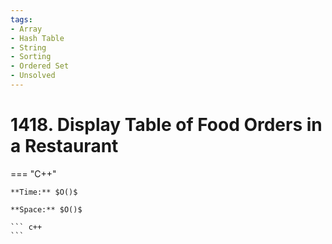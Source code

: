 ```yaml
---
tags:
- Array
- Hash Table
- String
- Sorting
- Ordered Set
- Unsolved
---
```



# 1418. Display Table of Food Orders in a Restaurant

=== "C++"

    **Time:** $O()$

    **Space:** $O()$

    ``` c++
    ```
